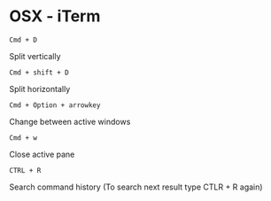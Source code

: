 # OSX - iTerm

```Cmd + D```

Split vertically

```Cmd + shift + D```

Split horizontally

```Cmd + Option + arrowkey```

Change between active windows

```Cmd + w```

Close active pane

```CTRL + R```

Search command history (To search next result type CTLR + R again)
